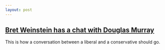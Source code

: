 ```yaml
---
layout: post
---
```


## [Bret Weinstein has a chat with Douglas Murray](https://www.youtube.com/watch?v=E7LMSZ2xsRs)

This is how a conversation between a liberal and a conservative should go.
